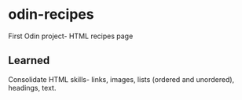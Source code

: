 # odin-recipes

First Odin project- HTML recipes page

## Learned

Consolidate HTML skills- links, images, lists (ordered and unordered), headings, text.
